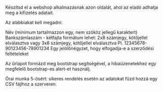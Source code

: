 Készítsd el a webshop alkalmazásnak azon oldalát, ahol az eladó adhatja meg a kifizetés adatait.

Az alábbiakat kell megadni:

Név (minimum tartalmazzon egy, nem szóköz jellegű karaktert)
Bankszámlaszám - kétfajta formátum lehet:
2x8 számjegy, kötőjellel elválasztva vagy
3x8 számjegy, kötőjellel elválasztva
Pl. 12345678-90123456-78901234
Egy jelölőnégyzet, hogy elfogadja-e a szerződési feltételeket

Az űrlapot formázd meg bootstrap segítségével, a hibaüzenetekhez egy megfelelő bootstrap-es alert-et használj.


Órai munka 5-ösért: sikeres rendelés esetén az adatokat fűzd hozzá egy CSV fájlhoz a szerveren.
